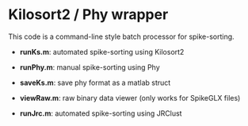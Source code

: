 # Kilosort2 / Phy wrapper

This code is a command-line style batch processor for spike-sorting.

* **runKs.m**: automated spike-sorting using Kilosort2
* **runPhy.m**: manual spike-sorting using Phy
* **saveKs.m**: save phy format as a matlab struct
* **viewRaw.m**: raw binary data viewer (only works for SpikeGLX files)



* **runJrc.m**: automated spike-sorting using JRClust

